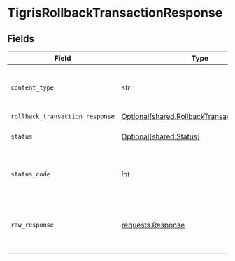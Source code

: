 # TigrisRollbackTransactionResponse


## Fields

| Field                                                                                              | Type                                                                                               | Required                                                                                           | Description                                                                                        |
| -------------------------------------------------------------------------------------------------- | -------------------------------------------------------------------------------------------------- | -------------------------------------------------------------------------------------------------- | -------------------------------------------------------------------------------------------------- |
| `content_type`                                                                                     | *str*                                                                                              | :heavy_check_mark:                                                                                 | HTTP response content type for this operation                                                      |
| `rollback_transaction_response`                                                                    | [Optional[shared.RollbackTransactionResponse]](../../models/shared/rollbacktransactionresponse.md) | :heavy_minus_sign:                                                                                 | OK                                                                                                 |
| `status`                                                                                           | [Optional[shared.Status]](../../models/shared/status.md)                                           | :heavy_minus_sign:                                                                                 | Default error response                                                                             |
| `status_code`                                                                                      | *int*                                                                                              | :heavy_check_mark:                                                                                 | HTTP response status code for this operation                                                       |
| `raw_response`                                                                                     | [requests.Response](https://requests.readthedocs.io/en/latest/api/#requests.Response)              | :heavy_minus_sign:                                                                                 | Raw HTTP response; suitable for custom response parsing                                            |